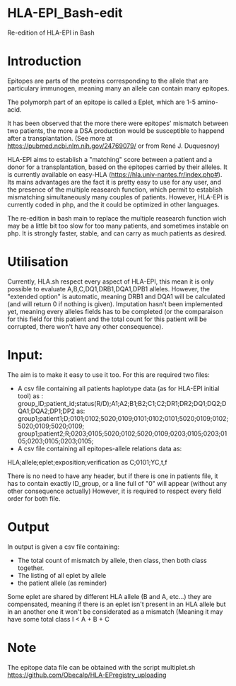 # HLA-EPI_Bash-edit
Re-edition of HLA-EPI in Bash

# Introduction

Epitopes are parts of the proteins corresponding to the allele that are particulary immunogen, meaning many an allele can contain many epitopes.

The polymorph part of an epitope is called a Eplet, which are 1-5 amino-acid.

It has been observed that the more there were epitopes' mismatch between two patients, the more a DSA production would be susceptible to happend after a transplantation. (See more at https://pubmed.ncbi.nlm.nih.gov/24769079/ or from René J. Duquesnoy)


HLA-EPI aims to establish a "matching" score between a patient and a donor for a transplantation, based on the epitopes carried by their alleles. It is currently available on easy-HLA (https://hla.univ-nantes.fr/index.php#). Its mains advantages are the fact it is pretty easy to use for any user, and the presence of the multiple reasearch function, which permit to establish mismatching simultaneously many couples of patients.
However, HLA-EPI is currently coded in php, and the it could be optimized in other languages.


The re-edition in bash main to replace the multiple reasearch function wich may be a little bit too slow for too many patients, and sometimes instable on php. It is strongly faster, stable, and can carry as much patients as desired.

# Utilisation

Currently, HLA.sh respect every aspect of HLA-EPI, this mean it is only possible to evaluate A,B,C,DQ1,DRB1,DQA1,DPB1 alleles. However, the "extended option" is automatic, meaning DRB1 and DQA1 will be calculated (and will return 0 if nothing is given). Imputation hasn't been implemented yet, meaning every alleles fields has to be completed (or the comparaison for this field for this patient and the total count for this patient will be corrupted, there won't have any other consequence).

# Input:
The aim is to make it easy to use it too. For this are required two files:

- A csv file containing all patients haplotype data (as for HLA-EPI initial tool) as :
group_ID;patient_id;status(R/D);A1;A2;B1;B2;C1;C2;DR1;DR2;DQ1;DQ2;DQA1;DQA2;DP1;DP2 as:
group1;patient1;D;0101;0102;5020;0109;0101;0102;0101;5020;0109;0102;5020;0109;5020;0109;
group1;patient2;R;0203;0105;5020;0102;5020;0109;0203;0105;0203;0105;0203;0105;0203;0105;
- A csv file containing all epitopes-allele relations data as:

HLA;allele;eplet;exposition;verification as C;0101;YC,t,f



There is no need to have any header, but if there is one in patients file, it has to contain exactly ID_group, or a line full of "0" will appear (without any other consequence actually)
However, it is required to respect every field order for both file.

# Output

In output is given a csv file containing:
-  The total count of mismatch by allele, then class, then both class together.
- The listing of all eplet by allele
- the patient allele (as reminder)

Some eplet are shared by different HLA allele (B and A, etc...) they are compensated, meaning if there is an eplet isn't present in an HLA allele but in an another one it won't be considerated as a mismatch (Meaning it may have some total class I < A + B + C

# Note
The epitope data file can be obtained with the script multiplet.sh https://github.com/Obecalp/HLA-EPregistry_uploading

